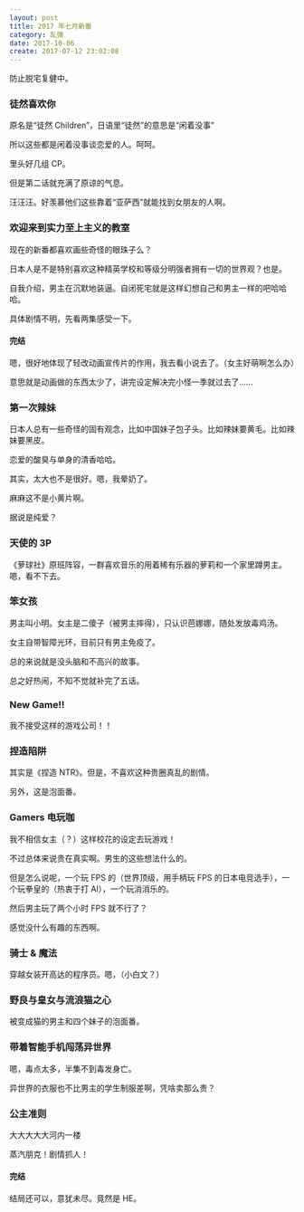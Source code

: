 ```yaml
---
layout: post
title: 2017 年七月新番
category: 乱弹
date: 2017-10-06
create: 2017-07-12 23:02:08
---
```


防止脱宅复健中。

### 徒然喜欢你
原名是“徒然 Children”，日语里“徒然”的意思是“闲着没事”

所以这些都是闲着没事谈恋爱的人。呵呵。

里头好几组 CP。

但是第二话就充满了原谅的气息。

汪汪汪。好羡慕他们这些靠着“亚萨西”就能找到女朋友的人啊。

### 欢迎来到实力至上主义的教室
现在的新番都喜欢画些奇怪的眼珠子么？

日本人是不是特别喜欢这种精英学校和等级分明强者拥有一切的世界观？也是。

自我介绍，男主在沉默地装逼。自闭死宅就是这样幻想自己和男主一样的吧哈哈哈。

具体剧情不明，先看两集感受一下。

#### 完结
嗯，很好地体现了轻改动画宣传片的作用，我去看小说去了。（女主好萌啊怎么办）

意思就是动画做的东西太少了，讲完设定解决完小怪一季就过去了......

### 第一次辣妹
日本人总有一些奇怪的固有观念，比如中国妹子包子头。比如辣妹要黄毛。比如辣妹要黑皮。

恋爱的酸臭与单身的清香哈哈。

其实，太大也不是很好。嗯，我晕奶了。

麻麻这不是小黄片啊。

据说是纯爱？

### 天使的 3P
《萝球社》原班阵容，一群喜欢音乐的用着稀有乐器的萝莉和一个家里蹲男主。嗯，看不下去。

### 笨女孩
男主叫小明。女主是二傻子（被男主摔得），只认识芭娜娜，随处发放毒鸡汤。

女主自带智障光环，目前只有男主免疫了。

总的来说就是没头脑和不高兴的故事。

总之好热闹，不知不觉就补完了五话。

### New Game!!
我不接受这样的游戏公司！！

### 捏造陷阱
其实是《捏造 NTR》。但是，不喜欢这种贵圈真乱的剧情。

另外，这是泡面番。

### Gamers 电玩咖
我不相信女主（？）这样校花的设定去玩游戏！

不过总体来说贵在真实啊。男生的这些想法什么的。

但是怎么说呢，一个玩 FPS 的（世界顶级，用手柄玩 FPS 的日本电竞选手），一个玩拳皇的（热衷于打 AI），一个玩消消乐的。

然后男主玩了两个小时 FPS 就不行了？

感觉没什么有趣的东西啊。

### 骑士 & 魔法
穿越女装开高达的程序员。嗯，（小白文？）

### 野良与皇女与流浪猫之心
被变成猫的男主和四个妹子的泡面番。

### 带着智能手机闯荡异世界
嗯，毒点太多，半集不到毒发身亡。

异世界的衣服也不比男主的学生制服差啊，凭啥卖那么贵？

### 公主准则
大大大大大河内一楼

蒸汽朋克！剧情抓人！

#### 完结
结局还可以，意犹未尽。竟然是 HE。
